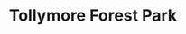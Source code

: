 ---
title: "Tollymore Forest Park"
address: "Tollymore Forest Park, East District Forest Office Castlewellan Forest Park, Castlewellan, Co. Down, BT31 9BU"
tel: "+44 (0)28 4372 2428"
county: "Down"
category: "Parks"
type: "Content"
lat: "54.2081298828125"
lng: "-5.8950958251953125"
---